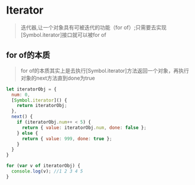 # Iterator
> 迭代器,让一个对象具有可被迭代的功能（for of）;只需要去实现[Symbol.iterator]接口就可以被for of

## for of的本质
> for of的本质其实上是去执行[Symbol.iterator]方法返回一个对象，再执行对象的next方法直到done为true
```javascript
let iteratorObj = {
  num: 0,
  [Symbol.iterator]() {
    return iteratorObj;
  },
  next() {
    if (iteratorObj.num++ < 5) {
      return { value: iteratorObj.num, done: false };
    } else {
      return { value: 999, done: true };
    }
  }
}

for (var v of iteratorObj) {
  console.log(v); //1 2 3 4 5
}
```

